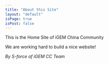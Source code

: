 ```yaml
---
title: "About this Site"
layout: "default"
isPage: true
isPost: false
---
```


This is the Home Site of iGEM China Community

We are working hard to build a nice website!

*By S-force of iGEM CC Team*
